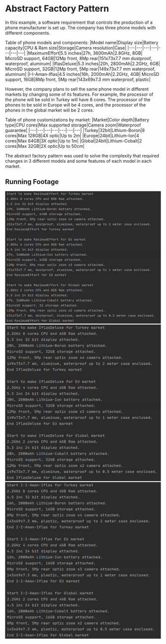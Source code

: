 # Abstract Factory Pattern
In this example, a software requirement that controls the production of a phone manufacturer is set up. The company has three phone models with different components.

Table of phone models and components:
|Model name|Display size|Battery capacity|CPU & Ram size|Storage|Camera resolution|Case|
|---|---|---|---|---|---|---|
|MaximumEffort|5.5 inches|27h, 3600mAh|2.8GHz, 8GB| MicroSD support, 64GB|12Mp front, 8Mp rear|151x73x7.7 mm dustproof, waterproof, aluminum|
|IflasDeluxe|5.3 inches|20h, 2800mAh|2.2GHz, 6GB| MicroSD support, 32GB|12Mp front, 5Mp rear|149x73x7.7 mm waterproof, aluminum|
|I-I-Aman-Iflas|4.5 inches|16h, 2000mAh|2.2GHz, 4GB| MicroSD support, 16GB|8Mp front, 5Mp rear|143x69x7.3 mm waterproof, plastic|

However, the company plans to sell the same phone model in different markets by changing some of its features. For example, the processor of the phone will be sold in Turkey will have 8 cores. The processor of the phones to be sold in Europe will be 4 cores, and the processor of the phones in the global market will be 2 cores.

Table of phone customizations by market:
|Market|Color depth|Battery type|CPU cores|Max supported storage|Camera zoom|Waterproof guarantee|
|---|---|---|---|---|---|---|
|Turkey|32bit|Lithium-Boron|8 cores|Max 128GB|4X optic|Up to 2m|
|Europe|24bit|Lithium-Ion|4 cores|Max 64GB|3X optic|Up to 1m|
|Global|24bit|Lithium-Cobalt|2 cores|Max 32GB|2X optic|Up to 50cm|

The abstract factory pattern was used to solve the complexity that required changes in 3 different models and some features of each model in each market.

## Running Footage
![Footage1](assets/running-footage-1.png)
![Footage2](assets/running-footage-2.png)
![Footage3](assets/running-footage-3.png)
